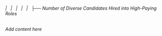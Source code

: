 ###### |   |   |   |   |   ├── Number of Diverse Candidates Hired into High-Paying Roles

*Add content here*